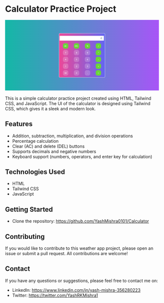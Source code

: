 # Calculator Practice Project

<img src="./calc.png">

This is a simple calculator practice project created using HTML, Tailwind CSS, and JavaScript. The UI of the calculator is designed using Tailwind CSS, which gives it a sleek and modern look.

## Features

- Addition, subtraction, multiplication, and division operations
- Percentage calculation
- Clear (AC) and delete (DEL) buttons
- Supports decimals and negative numbers
- Keyboard support (numbers, operators, and enter key for calculation)

## Technologies Used

- HTML
- Tailwind CSS
- JavaScript

## Getting Started

- Clone the repository: https://github.com/YashMishra0101/Calculator

## Contributing

If you would like to contribute to this weather app project, please open an issue or submit a pull request. All contributions are welcome!


## Contact

If you have any questions or suggestions, please feel free to contact me on:

- LinkedIn: https://www.linkedin.com/in/yash-mishra-356280223
- Twitter: https://twitter.com/YashRKMishra1

